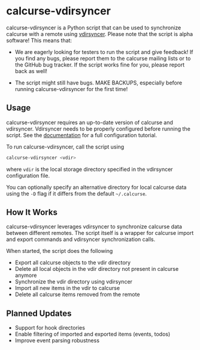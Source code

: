 calcurse-vdirsyncer
===============

calcurse-vdirsyncer is a Python script that can be used to synchronize
calcurse with a remote using [vdirsyncer](https://github.com/pimutils/vdirsyncer).
Please note that the script is alpha software!  This means that:

* We are eagerly looking for testers to run the script and give feedback! If
  you find any bugs, please report them to the calcurse mailing lists or to the
  GitHub bug tracker. If the script works fine for you, please report back as
  well!

* The script might still have bugs. MAKE BACKUPS, especially before running
  calcurse-vdirsyncer for the first time!

Usage
-----

calcurse-vdirsyncer requires an up-to-date version of calcurse and vdirsyncer.
Vdirsyncer needs to be properly configured before running the script.
See the [documentation](https://vdirsyncer.pimutils.org/en/stable/tutorial.html)
for a full configuration tutorial.

To run calcurse-vdirsyncer, call the script using

```sh
calcurse-vdirsyncer <vdir>
```

where `vdir` is the local storage directory specified in the vdirsyncer configuration file.

You can optionally specify an alternative directory for local calcurse data using the
`-D` flag if it differs from the default `~/.calcurse`.

How It Works
------------

calcurse-vdirsyncer leverages vdirsyncer to synchronize calcurse data between
different remotes. The script itself is a wrapper for calcurse import and export
commands and vdirsyncer synchronization calls.

When started, the script does the following

- Export all calcurse objects to the vdir directory
- Delete all local objects in the vdir directory not present in calcurse anymore
- Synchronize the vdir directory using vdirsyncer
- Import all new items in the vdir to calcurse
- Delete all calcurse items removed from the remote

Planned Updates
---------------

- Support for hook directories
- Enable filtering of imported and exported items (events, todos)
- Improve event parsing robustness
